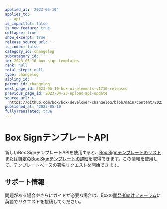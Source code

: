 ```yaml
---
applied_at: '2023-05-10'
applies_to:
  - api
is_impactful: false
is_new_feature: true
collapse: true
show_excerpt: true
release_source_url: ''
is_index: false
category_id: changelog
subcategory_id: ''
id: 2023-05-10-box-sign-templates
rank: null
total_steps: null
type: changelog
sibling_id: ''
parent_id: changelog
next_page_id: 2023-05-10-box-ui-elements-v1710-released
previous_page_id: 2023-04-25-upload-api-update
source_url: >-
  https://github.com/box/box-developer-changelog/blob/main/content/2023/05-10-box-sign-templates.md
published_at: '2023-05-10'
fullyTranslated: true
---
```

# Box SignテンプレートAPI

新しいBox SignテンプレートAPIを使用すると、[Box Signテンプレートのリスト][1]または[特定のBox Signテンプレートの詳細][2]を取得できます。この情報を使用して、テンプレートベースの署名リクエストを開始できます。

## サポート情報

問題がある場合やさらにガイドが必要な場合は、Boxの[開発者向けフォーラム][3]に英語でリクエストを投稿してください。

[1]: e://get-sign-templates

[2]: e://get-sign-templates-id

[3]: https://support.box.com/hc/en-us/community/topics/360001932973-Platform-and-Developer-Forum

